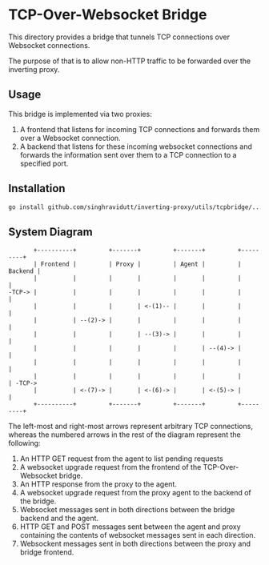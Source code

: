 # TCP-Over-Websocket Bridge

This directory provides a bridge that tunnels TCP connections over Websocket connections.

The purpose of that is to allow non-HTTP traffic to be forwarded over the inverting proxy.

## Usage

This bridge is implemented via two proxies:

1. A frontend that listens for incoming TCP connections and forwards them over a
   Websocket connection.
2. A backend that listens for these incoming websocket connections and forwards the
   information sent over them to a TCP connection to a specified port.

## Installation

```sh
go install github.com/singhravidutt/inverting-proxy/utils/tcpbridge/...@latest
```

## System Diagram

           +----------+         +-------+         +-------+         +---------+
           | Frontend |         | Proxy |         | Agent |         | Backend |
           |          |         |       |         |       |         |         |
    -TCP-> |          |         |       |         |       |         |         |
           |          |         |       | <-(1)-- |       |         |         |
           |          | --(2)-> |       |         |       |         |         |
           |          |         |       | --(3)-> |       |         |         |
           |          |         |       |         |       | --(4)-> |         |
           |          |         |       |         |       |         |         |
           |          |         |       |         |       |         |         | -TCP->
           |          | <-(7)-> |       | <-(6)-> |       | <-(5)-> |         |
           +----------+         +-------+         +-------+         +---------+

The left-most and right-most arrows represent arbitrary TCP connections, whereas
the numbered arrows in the rest of the diagram represent the following:

1. An HTTP GET request from the agent to list pending requests
2. A websocket upgrade request from the frontend of the TCP-Over-Websocket bridge.
3. An HTTP response from the proxy to the agent.
4. A websocket upgrade request from the proxy agent to the backend of the bridge.
5. Websocket messages sent in both directions between the bridge backend and the agent.
6. HTTP GET and POST messages sent between the agent and proxy containing the contents
   of websocket messages sent in each direction.
7. Websockent messages sent in both directions between the proxy and bridge frontend.

